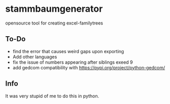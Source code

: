 # stammbaumgenerator
opensource tool for creating excel-familytrees

## To-Do
- find the error that causes weird gaps upon exporting
- Add other languages
- fix the issue of numbers appearing after siblings exeed 9
- add gedcom compatibility with https://pypi.org/project/python-gedcom/

## Info 
It was very stupid of me to do this in python.
